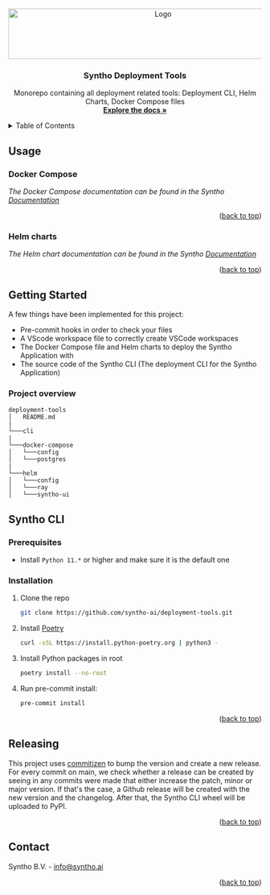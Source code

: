 <!-- Improved compatibility of back to top link: See: https://github.com/othneildrew/Best-README-Template/pull/73 -->
<a name="readme-top"></a>
<!--
*** Thanks for checking out the Best-README-Template. If you have a suggestion
*** that would make this better, please fork the repo and create a pull request
*** or simply open an issue with the tag "enhancement".
*** Don't forget to give the project a star!
*** Thanks again! Now go create something AMAZING! :D
-->



<!-- PROJECT SHIELDS -->
<!--
*** I'm using markdown "reference style" links for readability.
*** Reference links are enclosed in brackets [ ] instead of parentheses ( ).
*** See the bottom of this document for the declaration of the reference variables
*** for contributors-url, forks-url, etc. This is an optional, concise syntax you may use.
*** https://www.markdownguide.org/basic-syntax/#reference-style-links
-->


<!-- PROJECT LOGO -->
<br />
<div align="center">
  <a href="https://github.com/syntho-ai/deployment-tools">
    <img src="https://www.syntho.ai/wp-content/uploads/2023/02/syntho_logo_horizontal.svg" alt="Logo" width="600" height="100">
  </a>

<h3 align="center">Syntho Deployment Tools</h3>

  <p align="center">
    Monorepo containing all deployment related tools: Deployment CLI, Helm Charts, Docker Compose files
    <br />
    <a href="https://docs.syntho.ai/"><strong>Explore the docs »</strong></a>
    <br />
  </p>
</div>



<!-- TABLE OF CONTENTS -->
<details>
  <summary>Table of Contents</summary>
  <ol>
    <li><a href="#usage">Usage</a></li>
    <li>
      <a href="#getting-started">Getting Started</a>
      <ul>
        <li><a href="#project-overview">Project Overview</a></li>
      </ul>
    </li>
    <li>
      <a href="#syntho-cli">Getting Started</a>
      <ul>
        <li><a href="#prerequisites">Prerequisites</a></li>
        <li><a href="#installation">Installation</a></li>
      </ul>
    </li>
    <li><a href="#releasing">Releasing</a><li>
    <li><a href="#contact">Contact</a></li>
  </ol>
</details>


## Usage

### Docker Compose


_The Docker Compose documentation can be found in the Syntho [Documentation](https://docs.syntho.ai/deploy-syntho/deploy-syntho-using-docker)_

<p align="right">(<a href="#readme-top">back to top</a>)</p>

### Helm charts

_The Helm chart documentation can be found in the Syntho [Documentation](https://docs.syntho.ai/deploy-syntho/deploy-syntho-using-kubernetes)_

<p align="right">(<a href="#readme-top">back to top</a>)</p>

<!-- GETTING STARTED -->
## Getting Started

A few things have been implemented for this project:

- Pre-commit hooks in order to check your files
- A VScode workspace file to correctly create VSCode workspaces
- The Docker Compose file and Helm charts to deploy the Syntho Application with
- The source code of the Syntho CLI (The deployment CLI for the Syntho Application)

### Project overview

```
deployment-tools
│   README.md
|
└───cli
|
└───docker-compose
│   └───config
│   └───postgres
|
└───helm
│   └───config
│   └───ray
│   └───syntho-ui

```
## Syntho CLI

### Prerequisites

* Install `Python 11.*` or higher and make sure it is the default one

### Installation

1. Clone the repo
   ```sh
   git clone https://github.com/syntho-ai/deployment-tools.git
   ```
2. Install [Poetry](https://python-poetry.org/docs/#installing-with-the-official-installer)
   ```sh
   curl -sSL https://install.python-poetry.org | python3 -
   ```
3. Install Python packages in root
   ```sh
   poetry install --no-root
   ```
4. Run pre-commit install:
    ```sh
    pre-commit install
    ```

<p align="right">(<a href="#readme-top">back to top</a>)</p>

## Releasing

This project uses [commitizen](https://commitizen-tools.github.io/commitizen/) to bump the version and create a new release. For every commit on main, we check whether a release can be created by seeing in any commits were made that either increase the patch, minor or major version. If that's the case, a Github release will be created with the new version and the changelog. After that, the Syntho CLI wheel will be uploaded to PyPI.

<p align="right">(<a href="#readme-top">back to top</a>)</p>

<!-- CONTACT -->
## Contact

Syntho B.V. - info@syntho.ai

<p align="right">(<a href="#readme-top">back to top</a>)</p>


<!-- MARKDOWN LINKS & IMAGES -->
<!-- https://www.markdownguide.org/basic-syntax/#reference-style-links -->
[contributors-shield]: https://img.shields.io/github/contributors/syntho-ai/deployment-tools.svg?style=for-the-badge
[contributors-url]: https://github.com/syntho-ai/deployment-tools/graphs/contributors
[forks-shield]: https://img.shields.io/github/forks/syntho-ai/deployment-tools.svg?style=for-the-badge
[forks-url]: https://github.com/syntho-ai/deployment-tools/network/members
[stars-shield]: https://img.shields.io/github/stars/syntho-ai/deployment-tools.svg?style=for-the-badge
[stars-url]: https://github.com/syntho-ai/deployment-tools/stargazers
[issues-shield]: https://img.shields.io/github/issues/syntho-ai/deployment-tools.svg?style=for-the-badge
[issues-url]: https://github.com/syntho-ai/deployment-tools/issues
[license-shield]: https://img.shields.io/github/license/syntho-ai/deployment-tools.svg?style=for-the-badge
[license-url]: https://github.com/syntho-ai/deployment-tools/blob/master/LICENSE.txt
[linkedin-shield]: https://img.shields.io/badge/-LinkedIn-black.svg?style=for-the-badge&logo=linkedin&colorB=555
[linkedin-url]: https://linkedin.com/in/linkedin_username
[product-screenshot]: images/demo_screenshot.png
[Next.js]: https://img.shields.io/badge/next.js-000000?style=for-the-badge&logo=nextdotjs&logoColor=white
[Next-url]: https://nextjs.org/
[React.js]: https://img.shields.io/badge/React-20232A?style=for-the-badge&logo=react&logoColor=61DAFB
[React-url]: https://reactjs.org/
[Vue.js]: https://img.shields.io/badge/Vue.js-35495E?style=for-the-badge&logo=vuedotjs&logoColor=4FC08D
[Vue-url]: https://vuejs.org/
[Angular.io]: https://img.shields.io/badge/Angular-DD0031?style=for-the-badge&logo=angular&logoColor=white
[Angular-url]: https://angular.io/
[Svelte.dev]: https://img.shields.io/badge/Svelte-4A4A55?style=for-the-badge&logo=svelte&logoColor=FF3E00
[Svelte-url]: https://svelte.dev/
[Laravel.com]: https://img.shields.io/badge/Laravel-FF2D20?style=for-the-badge&logo=laravel&logoColor=white
[Laravel-url]: https://laravel.com
[Bootstrap.com]: https://img.shields.io/badge/Bootstrap-563D7C?style=for-the-badge&logo=bootstrap&logoColor=white
[Bootstrap-url]: https://getbootstrap.com
[JQuery.com]: https://img.shields.io/badge/jQuery-0769AD?style=for-the-badge&logo=jquery&logoColor=white
[JQuery-url]: https://jquery.com
[Python.org]: https://img.shields.io/badge/Python-14354C?style=for-the-badge&logo=python&logoColor=white
[Python-url]: [https://www.python.org/]
[Django]: https://img.shields.io/badge/Django-092E20?style=for-the-badge&logo=django&logoColor=white
[Django-url]: https://www.djangoproject.com/
[Fastapi]: https://img.shields.io/badge/FastAPI-009688?style=for-the-badge&logo=FastAPI&logoColor=white
[Fastapi-url]: https://fastapi.tiangolo.com/
